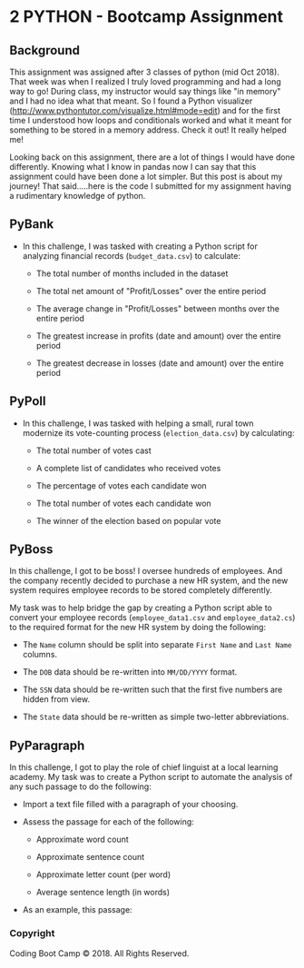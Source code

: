 # 2 PYTHON - Bootcamp Assignment

## Background

This assignment was assigned after 3 classes of python (mid Oct 2018). That week was when I realized I truly loved programming and had a long way to go! During class, my instructor would say things like "in memory" and I had no idea what that meant. So I found a Python visualizer (http://www.pythontutor.com/visualize.html#mode=edit) and for the first time I understood how loops and conditionals worked and what it meant for something to be stored in a memory address. Check it out! It really helped me!

Looking back on this assignment, there are a lot of things I would have done differently. Knowing what I know in pandas now I can say that this assignment could have been done a lot simpler. But this post is about my journey! That said.....here is the code I submitted for my assignment having a rudimentary knowledge of python. 

## PyBank

* In this challenge, I was tasked with creating a Python script for analyzing financial records (`budget_data.csv`) to calculate:

  * The total number of months included in the dataset

  * The total net amount of "Profit/Losses" over the entire period

  * The average change in "Profit/Losses" between months over the entire period

  * The greatest increase in profits (date and amount) over the entire period

  * The greatest decrease in losses (date and amount) over the entire period

## PyPoll

* In this challenge, I was tasked with helping a small, rural town modernize its vote-counting process (`election_data.csv`) by calculating:

  * The total number of votes cast

  * A complete list of candidates who received votes

  * The percentage of votes each candidate won

  * The total number of votes each candidate won

  * The winner of the election based on popular vote

## PyBoss

In this challenge, I got to be boss! I oversee hundreds of employees. And the company recently decided to purchase a new HR system, and the new system requires employee records to be stored completely differently.

My task was to help bridge the gap by creating a Python script able to convert your employee records (`employee_data1.csv` and `employee_data2.cs`) to the required format for the new HR system by doing the following:

  * The `Name` column should be split into separate `First Name` and `Last Name` columns.

  * The `DOB` data should be re-written into `MM/DD/YYYY` format.

  * The `SSN` data should be re-written such that the first five numbers are hidden from view.

  * The `State` data should be re-written as simple two-letter abbreviations.

## PyParagraph

In this challenge, I got to play the role of chief linguist at a local learning academy. My task was to create a Python script to automate the analysis of any such passage to do the following:

* Import a text file filled with a paragraph of your choosing.

* Assess the passage for each of the following:

  * Approximate word count

  * Approximate sentence count

  * Approximate letter count (per word)

  * Average sentence length (in words)

* As an example, this passage:

### Copyright

Coding Boot Camp © 2018. All Rights Reserved.
